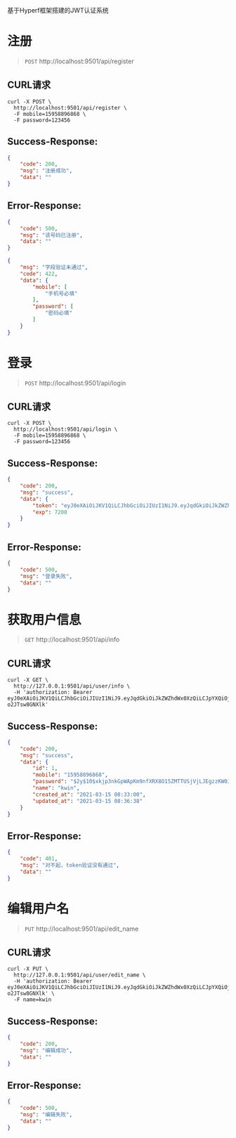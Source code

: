 基于Hyperf框架搭建的JWT认证系统

# 注册

>`POST` http://localhost:9501/api/register

## CURL请求
```curl
curl -X POST \
  http://localhost:9501/api/register \
  -F mobile=15958896868 \
  -F password=123456
```

## Success-Response:
```json
{
    "code": 200,
    "msg": "注册成功",
    "data": ""
}
```

## Error-Response:
```json
{
    "code": 500,
    "msg": "该号码已注册",
    "data": ""
}

```
```json
{
    "msg": "字段验证未通过",
    "code": 422,
    "data": {
        "mobile": [
            "手机号必填"
        ],
        "password": [
            "密码必填"
        ]
    }
}
```

# 登录

>`POST` http://localhost:9501/api/login

## CURL请求

```curl
curl -X POST \
  http://localhost:9501/api/login \
  -F mobile=15958896868 \
  -F password=123456
```

## Success-Response:

```json
{
    "code": 200,
    "msg": "success",
    "data": {
        "token": "eyJ0eXAiOiJKV1QiLCJhbGciOiJIUzI1NiJ9.eyJqdGkiOiJkZWZhdWx0XzQiLCJpYXQiOjE2MTU3OTc5NjMsIm5iZiI6MTYxNTc5Nzk2MywiZXhwIjoxNjE1ODA1MTYzLCJ1aWQiOjQsIm1vYmlsZSI6IjE1ODU4ODk2MzYzIiwiand0X3NjZW5lIjoiZGVmYXVsdCJ9.Khp1QXCWMzbNdcSg_PsJyfUNY7Y9VT-o2JTsw8GNXlk",
        "exp": 7200
    }
}
```

## Error-Response:

```json
{
    "code": 500,
    "msg": "登录失败",
    "data": ""
}
```

# 获取用户信息

>`GET` http://localhost:9501/api/info

## CURL请求
```curl
curl -X GET \
  http://127.0.0.1:9501/api/user/info \
  -H 'authorization: Bearer eyJ0eXAiOiJKV1QiLCJhbGciOiJIUzI1NiJ9.eyJqdGkiOiJkZWZhdWx0XzQiLCJpYXQiOjE2MTU3OTc5NjMsIm5iZiI6MTYxNTc5Nzk2MywiZXhwIjoxNjE1ODA1MTYzLCJ1aWQiOjQsIm1vYmlsZSI6IjE1ODU4ODk2MzYzIiwiand0X3NjZW5lIjoiZGVmYXVsdCJ9.Khp1QXCWMzbNdcSg_PsJyfUNY7Y9VT-o2JTsw8GNXlk'
```

## Success-Response:

```json
{
    "code": 200,
    "msg": "success",
    "data": {
        "id": 1,
        "mobile": "15958896868",
        "password": "$2y$10$xkjp3nkGpWApKm9nfXRX8O15ZMTTUSjVjLJEgzzKW0JCsLeKnDmr2",
        "name": "kwin",
        "created_at": "2021-03-15 08:33:00",
        "updated_at": "2021-03-15 08:36:38"
    }
}
```

## Error-Response:

```json
{
    "code": 401,
    "msg": "对不起，token验证没有通过",
    "data": ""
}
```

# 编辑用户名

>`PUT` http://localhost:9501/api/edit_name

## CURL请求
```curl
curl -X PUT \
  http://127.0.0.1:9501/api/user/edit_name \
  -H 'authorization: Bearer eyJ0eXAiOiJKV1QiLCJhbGciOiJIUzI1NiJ9.eyJqdGkiOiJkZWZhdWx0XzQiLCJpYXQiOjE2MTU3OTc5NjMsIm5iZiI6MTYxNTc5Nzk2MywiZXhwIjoxNjE1ODA1MTYzLCJ1aWQiOjQsIm1vYmlsZSI6IjE1ODU4ODk2MzYzIiwiand0X3NjZW5lIjoiZGVmYXVsdCJ9.Khp1QXCWMzbNdcSg_PsJyfUNY7Y9VT-o2JTsw8GNXlk' \
  -F name=kwin
```

## Success-Response:

```json
{
    "code": 200,
    "msg": "编辑成功",
    "data": ""
}
```

## Error-Response:

```json
{
    "code": 500,
    "msg": "编辑失败",
    "data": ""
}
```
